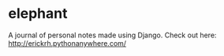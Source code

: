 # elephant
A journal of personal notes made using Django.
Check out here: http://erickrh.pythonanywhere.com/
